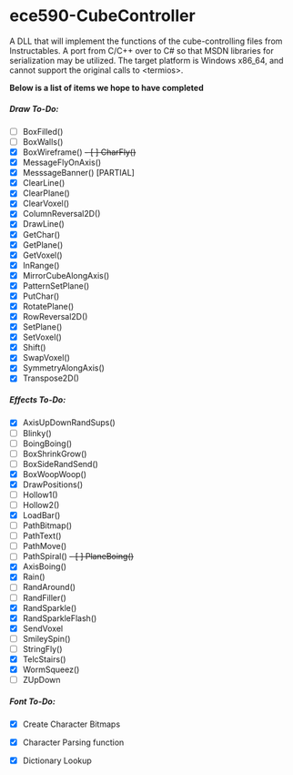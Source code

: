 # ece590-CubeController
A DLL that will implement the functions of the cube-controlling files from Instructables. 
A port from C/C++ over to C# so that MSDN libraries for serialization may be utilized. 
The target platform is Windows x86_64, and cannot support the original calls to &lt;termios>.


**Below is a list of items we hope to have completed**

##### Draw To-Do:
- [ ] BoxFilled()
- [ ] BoxWalls()
- [x] BoxWireframe()
  ~~- [ ] CharFly()~~
- [x] MessageFlyOnAxis()
- [x] MesssageBanner() [PARTIAL]
- [x] ClearLine()
- [x] ClearPlane()
- [x] ClearVoxel()
- [x] ColumnReversal2D()
- [x] DrawLine()
- [x] GetChar()
- [x] GetPlane()
- [x] GetVoxel()
- [x] InRange()
- [x] MirrorCubeAlongAxis()
- [x] PatternSetPlane()
- [x] PutChar()
- [x] RotatePlane()
- [x] RowReversal2D()
- [x] SetPlane()
- [x] SetVoxel()
- [x] Shift()
- [x] SwapVoxel()
- [x] SymmetryAlongAxis()
- [x] Transpose2D()

##### Effects To-Do:
- [x] AxisUpDownRandSups()
- [ ] Blinky()
- [ ] BoingBoing()
- [ ] BoxShrinkGrow()
- [ ] BoxSideRandSend()
- [x] BoxWoopWoop()
- [x] DrawPositions()
- [ ] Hollow1()
- [ ] Hollow2()
- [x] LoadBar()
- [ ] PathBitmap()
- [ ] PathText()
- [ ] PathMove()
- [ ] PathSpiral()
  ~~- [ ] PlaneBoing()~~
- [x] AxisBoing()
- [x] Rain()
- [ ] RandAround()
- [ ] RandFiller()
- [x] RandSparkle()
- [x] RandSparkleFlash()
- [x] SendVoxel
- [ ] SmileySpin()
- [ ] StringFly()
- [x] TelcStairs()
- [x] WormSqueez()
- [ ] ZUpDown

##### Font To-Do:
- [x] Create Character Bitmaps
- [x] Character Parsing function
- [x] Dictionary Lookup




